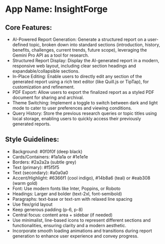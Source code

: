 # **App Name**: InsightForge

## Core Features:

- AI-Powered Report Generation: Generate a structured report on a user-defined topic, broken down into standard sections (introduction, history, benefits, challenges, current trends, future scope), leveraging the Gemini Pro API as a tool for research.
- Structured Report Display: Display the AI-generated report in a modern, responsive web layout, including clear section headings and expandable/collapsible sections.
- In-Place Editing: Enable users to directly edit any section of the generated report using a rich text editor (like Quill.js or TipTap), for customization and refinement.
- PDF Export: Allow users to export the finalized report as a styled PDF document for sharing and archival.
- Theme Switching: Implement a toggle to switch between dark and light mode to cater to user preferences and viewing conditions.
- Query History: Store the previous research queries or topic titles using local storage, enabling users to quickly access their previously generated reports.

## Style Guidelines:

- Background: #0f0f0f (deep black)
- Cards/Containers: #1a1a1a or #1e1e1e
- Borders: #2a2a2a (subtle grey)
- Text (primary): #f5f5f5
- Text (secondary): #a0a0a0
- Accent/Highlight: #6366f1 (cool indigo), #14b8a6 (teal) or #eab308 (warm gold)
- Font: Use modern fonts like Inter, Poppins, or Roboto
- Headings: Larger and bolder (text-2xl, font-semibold)
- Paragraphs: text-base or text-sm with relaxed line spacing
- Use flex/grid layout
- Keep generous padding (p-6, p-8)
- Central focus: content area + sidebar (if needed)
- Use minimalist, line-based icons to represent different sections and functionalities, ensuring clarity and a modern aesthetic.
- Incorporate smooth loading animations and transitions during report generation to enhance user experience and convey progress.